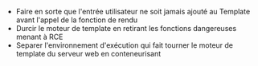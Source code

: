 
- Faire en sorte que l'entrée utilisateur ne soit jamais ajouté au Template avant l'appel de la fonction de rendu
- Durcir le moteur de template en retirant les fonctions dangereuses menant  à RCE
- Separer l'environnement d'exécution qui fait tourner le moteur de template du serveur web en conteneurisant 
